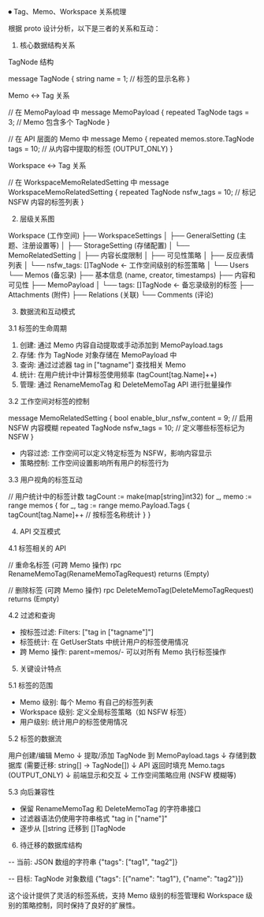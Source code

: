 ⏺ Tag、Memo、Workspace 关系梳理

  根据 proto 设计分析，以下是三者的关系和互动：

  1. 核心数据结构关系

  TagNode 结构

  message TagNode {
    string name = 1;  // 标签的显示名称
  }

  Memo ↔ Tag 关系

  // 在 MemoPayload 中
  message MemoPayload {
    repeated TagNode tags = 3;  // Memo 包含多个 TagNode
  }

  // 在 API 层面的 Memo 中
  message Memo {
    repeated memos.store.TagNode tags = 10;  // 从内容中提取的标签
   (OUTPUT_ONLY)
  }

  Workspace ↔ Tag 关系

  // 在 WorkspaceMemoRelatedSetting 中
  message WorkspaceMemoRelatedSetting {
    repeated TagNode nsfw_tags = 10;  // 标记 NSFW 内容的标签列表
  }

  2. 层级关系图

  Workspace (工作空间)
  ├── WorkspaceSettings
  │   ├── GeneralSetting (主题、注册设置等)
  │   ├── StorageSetting (存储配置)
  │   └── MemoRelatedSetting
  │       ├── 内容长度限制
  │       ├── 可见性策略
  │       ├── 反应表情列表
  │       └── nsfw_tags: []TagNode  ← 工作空间级别的标签策略
  │
  └── Users
      └── Memos (备忘录)
          ├── 基本信息 (name, creator, timestamps)
          ├── 内容和可见性
          ├── MemoPayload
          │   └── tags: []TagNode  ← 备忘录级别的标签
          ├── Attachments (附件)
          ├── Relations (关联)
          └── Comments (评论)

  3. 数据流和互动模式

  3.1 标签的生命周期

  1. 创建: 通过 Memo 内容自动提取或手动添加到 MemoPayload.tags
  2. 存储: 作为 TagNode 对象存储在 MemoPayload 中
  3. 查询: 通过过滤器 tag in ["tagname"] 查找相关 Memo
  4. 统计: 在用户统计中计算标签使用频率 (tagCount[tag.Name]++)
  5. 管理: 通过 RenameMemoTag 和 DeleteMemoTag API 进行批量操作

  3.2 工作空间对标签的控制

  message MemoRelatedSetting {
    bool enable_blur_nsfw_content = 9;     // 启用 NSFW 内容模糊
    repeated TagNode nsfw_tags = 10;       // 定义哪些标签标记为
  NSFW
  }

  - 内容过滤: 工作空间可以定义特定标签为 NSFW，影响内容显示
  - 策略控制: 工作空间设置影响所有用户的标签行为

  3.3 用户视角的标签互动

  // 用户统计中的标签计数
  tagCount := make(map[string]int32)
  for _, memo := range memos {
      for _, tag := range memo.Payload.Tags {
          tagCount[tag.Name]++  // 按标签名称统计
      }
  }

  4. API 交互模式

  4.1 标签相关的 API

  // 重命名标签 (可跨 Memo 操作)
  rpc RenameMemoTag(RenameMemoTagRequest) returns (Empty)

  // 删除标签 (可跨 Memo 操作)
  rpc DeleteMemoTag(DeleteMemoTagRequest) returns (Empty)

  4.2 过滤和查询

  - 按标签过滤: Filters: ["tag in [\"tagname\"]"]
  - 标签统计: 在 GetUserStats 中统计用户的标签使用情况
  - 跨 Memo 操作: parent=memos/- 可以对所有 Memo 执行标签操作

  5. 关键设计特点

  5.1 标签的范围

  - Memo 级别: 每个 Memo 有自己的标签列表
  - Workspace 级别: 定义全局标签策略（如 NSFW 标签）
  - 用户级别: 统计用户的标签使用情况

  5.2 标签的数据流

  用户创建/编辑 Memo
         ↓
  提取/添加 TagNode 到 MemoPayload.tags
         ↓
  存储到数据库 (需要迁移: string[] → TagNode[])
         ↓
  API 返回时填充 Memo.tags (OUTPUT_ONLY)
         ↓
  前端显示和交互
         ↓
  工作空间策略应用 (NSFW 模糊等)

  5.3 向后兼容性

  - 保留 RenameMemoTag 和 DeleteMemoTag 的字符串接口
  - 过滤器语法仍使用字符串格式 "tag in [\"name\"]"
  - 逐步从 []string 迁移到 []TagNode

  6. 待迁移的数据库结构

  -- 当前: JSON 数组的字符串
  {"tags": ["tag1", "tag2"]}

  -- 目标: TagNode 对象数组
  {"tags": [{"name": "tag1"}, {"name": "tag2"}]}

  这个设计提供了灵活的标签系统，支持 Memo 级别的标签管理和
  Workspace 级别的策略控制，同时保持了良好的扩展性。
